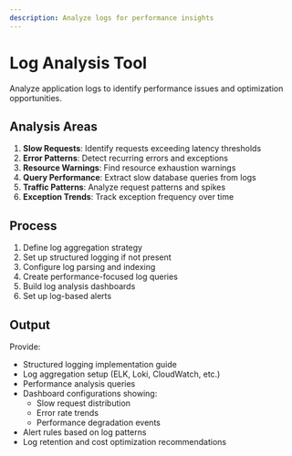 ```yaml
---
description: Analyze logs for performance insights
---
```


# Log Analysis Tool

Analyze application logs to identify performance issues and optimization opportunities.

## Analysis Areas

1. **Slow Requests**: Identify requests exceeding latency thresholds
2. **Error Patterns**: Detect recurring errors and exceptions
3. **Resource Warnings**: Find resource exhaustion warnings
4. **Query Performance**: Extract slow database queries from logs
5. **Traffic Patterns**: Analyze request patterns and spikes
6. **Exception Trends**: Track exception frequency over time

## Process

1. Define log aggregation strategy
2. Set up structured logging if not present
3. Configure log parsing and indexing
4. Create performance-focused log queries
5. Build log analysis dashboards
6. Set up log-based alerts

## Output

Provide:
- Structured logging implementation guide
- Log aggregation setup (ELK, Loki, CloudWatch, etc.)
- Performance analysis queries
- Dashboard configurations showing:
  - Slow request distribution
  - Error rate trends
  - Performance degradation events
- Alert rules based on log patterns
- Log retention and cost optimization recommendations
